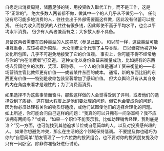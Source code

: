自愿走出消费周期，储蓄足够的钱，用投资收入取代工作，而不是工作，这是不“正常的”。
绝大多数人两者都不做，做其中一个的人几乎从不做另一个。
任何没有尽可能多地消费的人，往往会出于外部需要而这样做，因此没有储蓄可以投资。
任何为收入而投资的人往往有很多钱，因此即使不高于平均水平，也会以平均水平消费。
很少有人两者兼而有之；大多数人都不具备。

具备这两者需要在四种类型的人这导航（参见此[图](..\img\5-fig1.png)）。
和以前一样，这些类型可能相互重叠，应该被视为原型。
大众消费文化代表了主导类型。
日以继夜地被这种文化所包围，几乎不可避免地接受了它的价值观。
事实上，你可能不得不经常地与你的“内在消费者”打交道。
这种文化以身份象征来衡量成功，比如拥有的东西或去异国他乡的次数、奖项、职称等。
一个人的价值是通过工资来衡量的——市场营销主管比教师更有价值——或者某件东西的成本。
通常，新的东西比旧的东西更有价值——特别是收缩包装显著增加了感知价值。
但大众舆论只有从其自身的内在角度来看才是理性的；为了消费而消费。

如果选择不为这些事情而奋斗，那些这样做的人会觉得受到了评判，或者他们的选择受到了质疑。
这在很大程度上是他们要处理的问题，但它也会变成你的问题，因为你必须处理有关你的物质舒适度，或他们试图使他们的选择合理化的问题。
如上所述，你可能会问自己这样的问题：“我真的可以只拥有一间浴室吗？我不应该拥有两间吗？”或者，“如果一个职位不能表示我，比如助理销售经理，我到底是谁？”另一方面，也可能找到其他追求节俭或自愿简单的人，以及对投资感兴趣的人。
如果你想避免冲突，那么在生活的这个领域保持低调。
不要提及你也碰巧为你的“自愿简单”朋友管理了一个六位数的投资组合，也不要对你的投资朋友提及你只有一间卧室，除非你准备好进行讨论。
